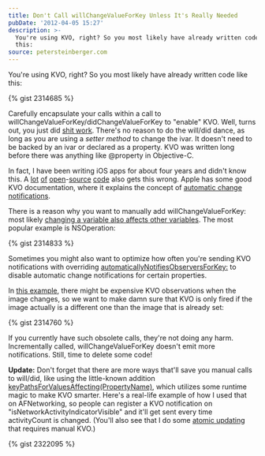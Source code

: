 ```yaml
---
title: Don't Call willChangeValueForKey Unless It's Really Needed
pubDate: '2012-04-05 15:27'
description: >-
  You're using KVO, right? So you most likely have already written code like
  this:
source: petersteinberger.com
---
```


You're using KVO, right? So you most likely have already written code like this:

{% gist 2314685 %}

Carefully encapsulate your calls within a call to willChangeValueForKey/didChangeValueForKey to "enable" KVO.
Well, turns out, you just did [shit work](http://files.sharenator.com/shit_Engineer_explains_why_lightsabers_WOULDNT_work-s600x477-89574-580.jpg). There's no reason to do the will/did dance, as long as you are using a *setter method* to change the ivar. It doesn't need to be backed by an ivar or declared as a property. KVO was written long before there was anything like @property in Objective-C.

In fact, I have been writing iOS apps for about four years and didn't know this. A [lot](https://github.com/mattt/TTTAttributedLabel/blob/d09777b2875381d660d1a183c0cb41b7f1068a32/TTTAttributedLabel.m#L226) [of](https://github.com/quamen/noise/blob/2021a1e9348ee9bb9c17b42f32f498d569b22d5e/Message.m#L20) [open](https://github.com/artifacts/microcosm/blob/a5adb56469aad80897f3496d71b150b6f3cbbcd7/TextureAtlas.m#L63)-[source](https://github.com/blommegard/HSPlayer/blob/6f4bb5215dd1f30a71d3fcdba46e3a7bcf3a84d1/HSPlayer/HSPlayerView.m#L278) [code](https://github.com/abrahamvegh/AVWebViewController/blob/f24720b414106ecb7bcd4a0ad5f7c6e34a1f2c8f/AVWebViewController.m#L64) also gets this wrong. Apple has some good KVO documentation, where it explains the concept of [automatic change notifications](http://developer.apple.com/library/mac/#documentation/Cocoa/Conceptual/KeyValueObserving/Articles/KVOCompliance.html#//apple_ref/doc/uid/20002178-BAJEAIEE).

There is a reason why you want to manually add willChangeValueForKey: most likely [changing a variable also affects other variables](https://github.com/BigZaphod/Chameleon/blob/d8a6d6c680abe4609ddad7b24f154f0166e486fa/UIKit/Classes/UIView.m#L224). The most popular example is NSOperation:

{% gist 2314833 %}

Sometimes you might also want to optimize how often you're sending KVO notifications with overriding [automaticallyNotifiesObserversForKey:](http://developer.apple.com/library/mac/documentation/Cocoa/Reference/Foundation/Protocols/NSKeyValueObserving_Protocol/Reference/Reference.html#//apple_ref/occ/clm/NSObject/automaticallyNotifiesObserversForKey:) to disable automatic change notifications for certain properties.

In [this example](https://github.com/keremk/CViPhoneLibrary/blob/a845c169916c0dea05680773b10e85f8020ae700/CVLibrary/CVImage.m#L27), there might be expensive KVO observations when the image changes, so we want to make damn sure that KVO is only fired if the image actually is a different one than the image that is already set:

{% gist 2314760 %}

If you currently have such obsolete calls, they're not doing any harm. Incrementally called, willChangeValueForKey doesn't emit more notifications. Still, time to delete some code!

**Update:** Don't forget that there are more ways that'll save you manual calls to will/did, like using the little-known addition [keyPathsForValuesAffecting(PropertyName)](https://developer.apple.com/library/mac/#documentation/Cocoa/Conceptual/KeyValueObserving/Articles/KVODependentKeys.html#//apple_ref/doc/uid/20002179-BAJEAIEE), which utilizes some runtime magic to make KVO smarter. Here's a real-life example of how I used that on AFNetworking, so people can register a KVO notification on "isNetworkActivityIndicatorVisible" and it'll get sent every time activityCount is changed. (You'll also see that I do some [atomic updating](http://www.mikeash.com/pyblog/friday-qa-2011-03-04-a-tour-of-osatomic.html) that requires manual KVO.)

{% gist 2322095 %}
